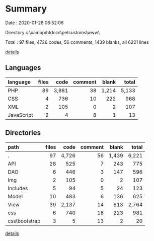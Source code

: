 # Summary

Date : 2020-01-28 06:52:06

Directory c:\xampp\htdocs\petcustoms\www\

Total : 97 files,  4726 codes, 56 comments, 1439 blanks, all 6221 lines

[details](details.md)

## Languages
| language | files | code | comment | blank | total |
| :--- | ---: | ---: | ---: | ---: | ---: |
| PHP | 89 | 3,881 | 38 | 1,214 | 5,133 |
| CSS | 4 | 736 | 10 | 222 | 968 |
| XML | 2 | 105 | 0 | 2 | 107 |
| JavaScript | 2 | 4 | 8 | 1 | 13 |

## Directories
| path | files | code | comment | blank | total |
| :--- | ---: | ---: | ---: | ---: | ---: |
| . | 97 | 4,726 | 56 | 1,439 | 6,221 |
| API | 28 | 525 | 7 | 243 | 775 |
| DAO | 6 | 446 | 3 | 147 | 596 |
| Img | 2 | 105 | 0 | 2 | 107 |
| Includes | 5 | 94 | 5 | 24 | 123 |
| Model | 10 | 483 | 6 | 136 | 625 |
| View | 39 | 2,137 | 14 | 613 | 2,764 |
| css | 6 | 740 | 18 | 223 | 981 |
| css\bootstrap | 3 | 5 | 13 | 2 | 20 |

[details](details.md)